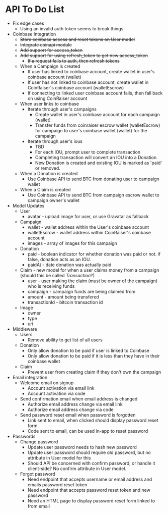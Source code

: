 # API To Do List

- Fix edge cases
  - Using an invalid auth token seems to break things
- Coinbase Integration
  - ~~Store coinbase access and reset tokens on User model~~
  - ~~Integrate coinapi module~~
  - ~~Add support for access_token~~
  - ~~Add support for using refresh_token to get new access_token~~
    - ~~If a request fails to auth, then refresh tokens~~
  - When a Campaign is created
    - If user has linked to coinbase account, create wallet in user's coinbase account (wallet)
    - If user has not linked to coinbase account, create wallet in CoinRaiser's coinbase account (walletEscrow)
    - If connecting to linked user coinbase account fails, then fall back on using CoinRaiser account
  - When user links to coinbase
    - Iterate through user's campaigns
      - Create wallet in user's coinbase account for each campaign (wallet)
      - Transfer funds from coinraiser escrow wallet (walletEscrow) for campaign to user's coinbase wallet (wallet) for the campaign
    - Iterate through user's ious
      - TBD
      - For each IOU, prompt user to complete transaction
      - Completing transaction will convert an IOU into a Donation
      - New Donation is created and existing IOU is marked as 'paid' or removed.
  - When a Donation is created
    - Use Coinbase API to send BTC from donating user to campaign wallet
  - When a Claim is created
    - Use Coinbase API to send BTC from campaign escrow wallet to campaign owner's wallet
- Model Updates
  - User
    - avatar - upload image for user, or use Gravatar as fallback
  - Campaign
    - wallet - wallet address within the User's coinbase account
    - walletEscrow - wallet address within CoinRaiser's coinbase account
    - images - array of images for this campaign
  - Donation
    - paid - boolean indicator for whether donation was paid or not. if false, donation acts as an IOU.
    - paidAt - date donation was actually paid
  - Claim - new model for when a user claims money from a campaign (should this be called *Transaction*?)
    - user - user making the claim (must be owner of the campaign) who is receiving funds
    - campaign - campaign funds are being claimed from
    - amount - amount being transfered
    - transactionId - bitcoin transaction id
  - Image
    - owner
    - type
    - uri
- Middleware
  - Users
    - Remove ability to get list of all users
  - Donation
    - Only allow donation to be paid if user is linked to Coinbase
    - Only allow donation to be paid if it is less than they have in their coinbase wallet
  - Claim
    - Prevent user from creating claim if they don't own the campaign
- Email integration
  - Welcome email on signup
    - Account activation via email link
    - Account activation via code
  - Send confirmation email when email address is changed
    - Authorize email address change via email link
    - Authorize email address change via code
  - Send password reset email when password is forgotten
    - Link sent to email, when clicked should display password reset form
    - Code sent to email, can be used in-app to reset password
- Passwords
  - Change password
    - Update user password needs to hash new password
    - Update user password should require old password, but no attribute in User model for this
    - Should API be concerned with confirm password, or handle it client-side? No confirm attribute in User model.
  - Forgot password
    - Need endpoint that accepts username or email address and emails password reset token
    - Need endpoint that accepts password reset token and new password
    - Need an HTML page to display password reset form linked to from email

